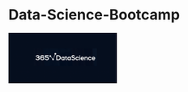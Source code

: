 # Data-Science-Bootcamp
<img src="https://github.com/NishitaErvantikar9/Data-Science-Bootcamp/blob/main/Course/Media/365-Data-Science-review-2048x956.png" height = "100px">
